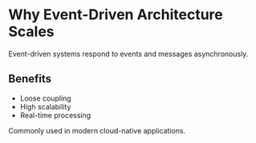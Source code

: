 # Why Event-Driven Architecture Scales

Event-driven systems respond to events and messages asynchronously.

## Benefits

- Loose coupling
- High scalability
- Real-time processing

Commonly used in modern cloud-native applications.